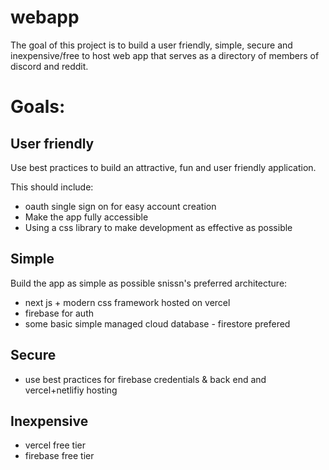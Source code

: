 # webapp

The goal of this project is to build a user friendly, simple, secure and inexpensive/free to host web app that serves as a directory of members of discord and reddit.

# Goals: 

## User friendly

Use best practices to build an attractive, fun and user friendly application. 
  
This should include:
* oauth single sign on for easy account creation
* Make the app fully accessible
* Using a css library to make development as effective as possible

## Simple
Build the app as simple as possible
snissn's preferred architecture:
* next js + modern css framework hosted on vercel
* firebase for auth
* some basic simple managed cloud database - firestore prefered

## Secure
- use best practices for firebase credentials & back end and vercel+netlifiy hosting

## Inexpensive
- vercel free tier
- firebase free tier

